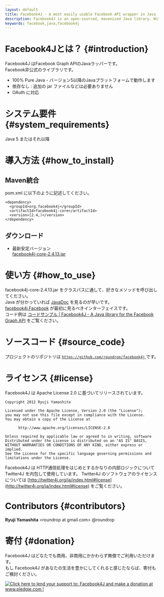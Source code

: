 ```yaml
---
layout: default
title: Facebook4J - A most easily usable Facebook API wrapper in Java
description: Facebook4J is an open-sourced, mavenized Java library. With Facebook4J, you can easily integrate your application with the Facebook API. Facebook4J is an unofficial library.
keywords: facebook,java,facebook4j
---
```

# Facebook4Jとは？ {#introduction}
Facebook4J はFacebook Graph APIのJavaラッパーです。  
Facebook非公式のライブラリです。  

* 100% Pure Java - バージョン5以降のJavaプラットフォームで動作します
* 依存なし : 追加の jar ファイルなどは必要ありません
* OAuth に対応

# システム要件 {#system_requirements}
Java 5 またはそれ以降

# 導入方法 {#how_to_install}

## Maven統合
pom.xml に以下のように記述してください。

    <dependency>
      <groupId>org.facebook4j</groupId>
      <artifactId>facebook4j-core</artifactId>
      <version>[2.4,)</version>
    </dependency>

## ダウンロード

* 最新安定バージョン  
[facebook4j-core-2.4.13.jar](/download/facebook4j-core-2.4.13.jar)

# 使い方 {#how_to_use}
facebook4j-core-2.4.13.jar をクラスパスに通して、好きなメソッドを呼び出してください。  
Java が分かっていれば [JavaDoc](/javadoc/index.html "JavaDoc") を見るのが早いです。  
[facebook4j.Facebook](/javadoc/facebook4j/Facebook.html "facebook4j.Facebook") が最初に見るべきインターフェイスです。  
コード例は [コードサンプル | Facebook4J - A Java library for the Facebook Graph API](/ja/code-examples.html) をご覧ください。

# ソースコード {#source_code}

プロジェクトのリポジトリは <a href="https://github.com/roundrop/facebook4j" target="_blank"> `https://github.com/roundrop/facebook4j` </a>です。

<div class="github-card" data-user="roundrop" data-repo="facebook4j" data-width="400" data-height="153"></div>
<script src="//cdn.jsdelivr.net/github-cards/latest/widget.js"></script>

# ライセンス {#license}
Facebook4J は Apache License 2.0 に基づいてリリースされています。

    Copyright 2012 Ryuji Yamashita
    
    Licensed under the Apache License, Version 2.0 (the "License");
    you may not use this file except in compliance with the License.
    You may obtain a copy of the License at
    
          http://www.apache.org/licenses/LICENSE-2.0
    
    Unless required by applicable law or agreed to in writing, software
    Distributed under the License is distributed on an "AS IS" BASIS,
    WITHOUT WARRANTIES OR CONDITIONS OF ANY KIND, either express or implied.
    See the License for the specific language governing permissions and
    limitations under the License.

Facebook4J は HTTP通信処理をはじめとするかなりの内部ロジックについて Twitter4J を内包して使用しています。 Twitter4J のソフトウェアのライセンスについては [http://twitter4j.org/ja/index.html#license](http://twitter4j.org/ja/index.html#license) をご覧ください。

# Contributors {#contributors}
**Ryuji Yamashita** &lt;roundrop at gmail.com&gt; @roundrop

# 寄付 {#donation}
Facebook4J はどなたでも商用、非商用にかかわらず無償でご利用いただけます。  
もし Facebook4J があなたの生活を豊かにしてくれると感じたならば、寄付もご検討ください。  
  
<a href='http://www.pledgie.com/campaigns/22235'><img alt='Click here to lend your support to: Facebook4J and make a donation at www.pledgie.com !' src='http://www.pledgie.com/campaigns/22235.png?skin_name=chrome' border='0' /></a>
